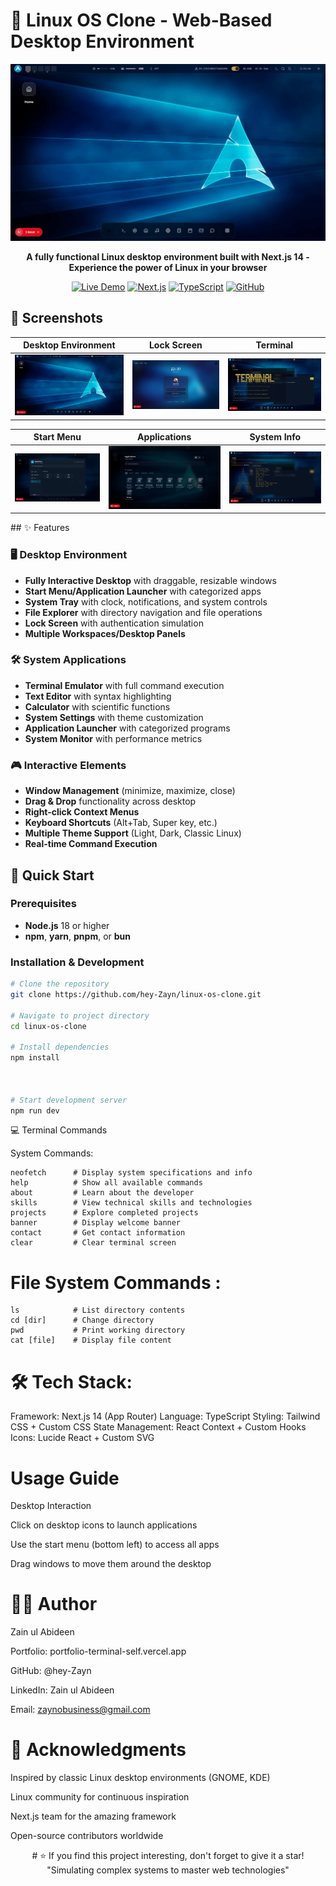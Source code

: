 # 🐧 Linux OS Clone - Web-Based Desktop Environment

<div align="center">

![Linux OS Clone](./public/Home.png)

**A fully functional Linux desktop environment built with Next.js 14 - Experience the power of Linux in your browser**

[![Live Demo](https://img.shields.io/badge/🌐_Live_Demo-00ff00?style=for-the-badge&logo=vercel&logoColor=black)](https://your-live-demo-link.vercel.app)
[![Next.js](https://img.shields.io/badge/Next.js-14-000000?style=for-the-badge&logo=next.js&logoColor=white)](https://nextjs.org)
[![TypeScript](https://img.shields.io/badge/TypeScript-3178C6?style=for-the-badge&logo=typescript&logoColor=white)](https://typescriptlang.org)
[![GitHub](https://img.shields.io/badge/GitHub-181717?style=for-the-badge&logo=github&logoColor=white)](https://github.com/hey-Zayn)

</div>

## 📸 Screenshots

<div align="center">

| Desktop Environment | Lock Screen | Terminal |
|---------------------|-------------|----------|
| ![Desktop](./public/Home.png) | ![Lock Screen](./public/lockscreen.png) | ![Terminal](./public/terminal.png) |

| Start Menu | Applications | System Info |
|------------|--------------|-------------|
| ![Start Menu](./public/startupmenu.png) | ![Apps](./public/apps.png) | ![Neofetch](./public/neofetch.png) |

</div>
## ✨ Features

### 🖥️ Desktop Environment
- **Fully Interactive Desktop** with draggable, resizable windows
- **Start Menu/Application Launcher** with categorized apps
- **System Tray** with clock, notifications, and system controls
- **File Explorer** with directory navigation and file operations
- **Lock Screen** with authentication simulation
- **Multiple Workspaces/Desktop Panels**

### 🛠️ System Applications
- **Terminal Emulator** with full command execution
- **Text Editor** with syntax highlighting
- **Calculator** with scientific functions
- **System Settings** with theme customization
- **Application Launcher** with categorized programs
- **System Monitor** with performance metrics

### 🎮 Interactive Elements
- **Window Management** (minimize, maximize, close)
- **Drag & Drop** functionality across desktop
- **Right-click Context Menus**
- **Keyboard Shortcuts** (Alt+Tab, Super key, etc.)
- **Multiple Theme Support** (Light, Dark, Classic Linux)
- **Real-time Command Execution**

## 🚀 Quick Start

### Prerequisites
- **Node.js** 18 or higher
- **npm**, **yarn**, **pnpm**, or **bun**

### Installation & Development

```bash
# Clone the repository
git clone https://github.com/hey-Zayn/linux-os-clone.git

# Navigate to project directory
cd linux-os-clone

# Install dependencies
npm install



# Start development server
npm run dev


````

💻 Terminal Commands

System Commands:
```
neofetch      # Display system specifications and info
help          # Show all available commands
about         # Learn about the developer
skills        # View technical skills and technologies
projects      # Explore completed projects
banner        # Display welcome banner
contact       # Get contact information
clear         # Clear terminal screen
```

# File System Commands : 
```
ls            # List directory contents
cd [dir]      # Change directory
pwd           # Print working directory
cat [file]    # Display file content
```



# 🛠️ Tech Stack: 


Framework: Next.js 14 (App Router)
Language: TypeScript
Styling: Tailwind CSS + Custom CSS
State Management: React Context + Custom Hooks
Icons: Lucide React + Custom SVG




# Usage Guide
Desktop Interaction

Click on desktop icons to launch applications

Use the start menu (bottom left) to access all apps

Drag windows to move them around the desktop


# 👨‍💻 Author
Zain ul Abideen

Portfolio: portfolio-terminal-self.vercel.app

GitHub: @hey-Zayn

LinkedIn: Zain ul Abideen

Email: zaynobusiness@gmail.com

# 🙏 Acknowledgments
Inspired by classic Linux desktop environments (GNOME, KDE)

Linux community for continuous inspiration

Next.js team for the amazing framework

Open-source contributors worldwide


<div align="center">
# ⭐ If you find this project interesting, don't forget to give it a star!
"Simulating complex systems to master web technologies"

</div> 

